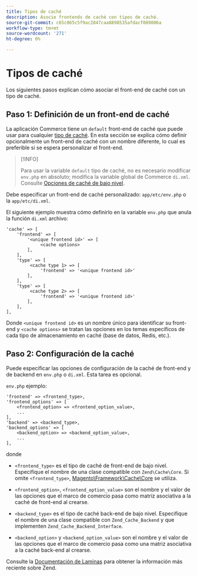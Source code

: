 ```yaml
---
title: Tipos de caché
description: Asocie frontends de caché con tipos de caché.
source-git-commit: c65c065c5f9ac2847caa8898535afdacf089006a
workflow-type: tm+mt
source-wordcount: '271'
ht-degree: 0%

---
```


# Tipos de caché

Los siguientes pasos explican cómo asociar el front-end de caché con un tipo de caché.

## Paso 1: Definición de un front-end de caché

La aplicación Commerce tiene un `default` front-end de caché que puede usar para cualquier [tipo de caché](../cli/manage-cache.md#clean-and-flush-cache-types). En esta sección se explica cómo definir opcionalmente un front-end de caché con un nombre diferente, lo cual es preferible si se espera personalizar el front-end.

>[!INFO]
>
>Para usar la variable `default` tipo de caché, no es necesario modificar `env.php` en absoluto; modifica la variable global de Commerce `di.xml`. Consulte [Opciones de caché de bajo nivel](cache-options.md).

Debe especificar un front-end de caché personalizado: `app/etc/env.php` o la `app/etc/di.xml`.

El siguiente ejemplo muestra cómo definirlo en la variable `env.php` que anula la función `di.xml` archivo:

```php?start_inline=1
'cache' => [
    'frontend' => [
        '<unique frontend id>' => [
             <cache options>
        ],
    ],
    'type' => [
         <cache type 1> => [
             'frontend' => '<unique frontend id>'
        ],
    ],
    'type' => [
         <cache type 2> => [
             'frontend' => '<unique frontend id>'
        ],
    ],
],
```

Donde `<unique frontend id>` es un nombre único para identificar su front-end y `<cache options>` se tratan las opciones en los temas específicos de cada tipo de almacenamiento en caché (base de datos, Redis, etc.).

## Paso 2: Configuración de la caché

Puede especificar las opciones de configuración de la caché de front-end y de backend en `env.php` o `di.xml`. Esta tarea es opcional.

`env.php` ejemplo:

```php?start_inline=1
'frontend' => <frontend_type>,
'frontend_options' => [
    <frontend_option> => <frontend_option_value>,
    ...
],
'backend' => <backend_type>,
'backend_options' => [
    <backend_option> => <backend_option_value>,
    ...
],
```

donde

- `<frontend_type>` es el tipo de caché de front-end de bajo nivel. Especifique el nombre de una clase compatible con `Zend\Cache\Core`.
Si omite `<frontend_type>`, [Magento\Framework\Cache\Core](https://github.com/magento/magento2/blob/2.4/lib/internal/Magento/Framework/Cache/Core.php) se utiliza.

- `<frontend_option>`, `<frontend_option_value>` son el nombre y el valor de las opciones que el marco de comercio pasa como matriz asociativa a la caché de front-end al crearse.
- `<backend_type>` es el tipo de caché back-end de bajo nivel. Especifique el nombre de una clase compatible con `Zend_Cache_Backend` y que implementen `Zend_Cache_Backend_Interface`.
- `<backend_option>` y `<backend_option_value>` son el nombre y el valor de las opciones que el marco de comercio pasa como una matriz asociativa a la caché back-end al crearse.

Consulte la [Documentación de Laminas](https://docs.laminas.dev/) para obtener la información más reciente sobre Zend.

